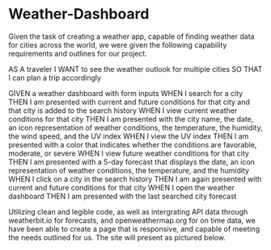 # Weather-Dashboard

Given the task of creating a weather app, capable of finding weather data for cities across the world, we were given the following capability requirements and outlines for our project.

AS A traveler
I WANT to see the weather outlook for multiple cities
SO THAT I can plan a trip accordingly

GIVEN a weather dashboard with form inputs
WHEN I search for a city
THEN I am presented with current and future conditions for that city and that city is added to the search history
WHEN I view current weather conditions for that city
THEN I am presented with the city name, the date, an icon representation of weather conditions, the temperature, the humidity, the wind speed, and the UV index
WHEN I view the UV index
THEN I am presented with a color that indicates whether the conditions are favorable, moderate, or severe
WHEN I view future weather conditions for that city
THEN I am presented with a 5-day forecast that displays the date, an icon representation of weather conditions, the temperature, and the humidity
WHEN I click on a city in the search history
THEN I am again presented with current and future conditions for that city
WHEN I open the weather dashboard
THEN I am presented with the last searched city forecast


Utilizing clean and legible code, as well as intergrating API data through weatherbit.io for forecasts, and openweathermap.org for on time data, we have been able to create a page that is responsive, and capable of meeting the needs outlined for us. 
The site will present as pictured below.